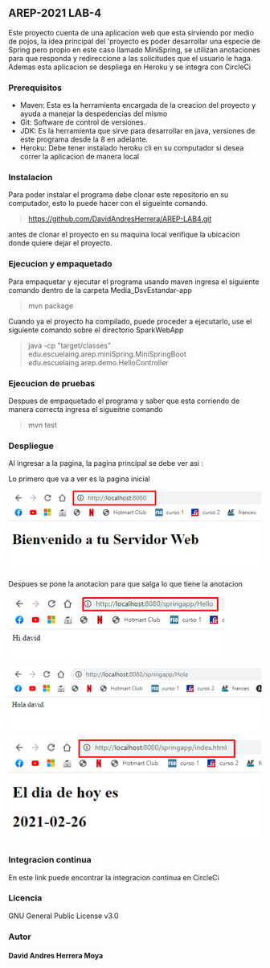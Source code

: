 ## AREP-2021 LAB-4

Este proyecto cuenta de una aplicacion web que esta sirviendo por medio de pojos, la idea principal del 'proyecto es poder desarrollar una
especie de Spring pero propio en este caso llamado MiniSpring, se utilizan anotaciones para que responda y redireccione a las solicitudes
que el usuario le haga. Ademas esta aplicacion se despliega en Heroku y se integra con CircleCi



### Prerequisitos

- Maven: Esta es la herramienta encargada de la creacion del proyecto y ayuda a manejar la despedencias del mismo
- Git: Software de control de versiones.
- JDK: Es la herramienta que sirve para desarrollar en java, versiones de este programa desde la 8 en adelante.
- Heroku: Debe tener instalado heroku cli en su computador si desea correr la aplicacion de manera local

### Instalacion

 Para poder instalar el programa debe clonar este repositorio en su computador, esto lo puede hacer con el sigueinte comando.
 >https://github.com/DavidAndresHerrera/AREP-LAB4.git

 antes de clonar el proyecto en su maquina local verifique la ubicacion donde quiere dejar el proyecto.
 
### Ejecucion y empaquetado

Para empaquetar y ejecutar el programa usando maven ingresa el siguiente comando dentro de la carpeta Media_DsvEstandar-app
> mvn package

Cuando ya el proyecto ha compilado, puede proceder a ejecutarlo, use el siguiente comando sobre el directorio SparkWebApp

> java -cp "target/classes" edu.escuelaing.arep.miniSpring.MiniSpringBoot edu.escuelaing.arep.demo.HelloController


### Ejecucion de pruebas

Despues de empaquetado el programa y saber que esta corriendo de manera correcta ingresa el sigueitne comando
> mvn test


### Despliegue

Al ingresar a la pagina, la pagina principal se debe ver asi :

Lo primero que va a ver es la pagina inicial 

![](src/main/resources/imagenes/localhost.png)

Despues se pone la anotacion para que salga lo que tiene la anotacion 

![](src/main/resources/imagenes/hello.png)

![](src/main/resources/imagenes/HolaDavid.png)

![](src/main/resources/imagenes/index.png)


### Integracion continua

En este link puede encontrar la integracion continua en CircleCi





### Licencia
GNU General Public License v3.0 

### Autor 

#### David Andres Herrera Moya 
